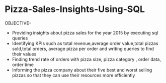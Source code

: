 # Pizza-Sales-Insights-Using-SQL
OBJECTIVE-
* Providing insights about pizza sales for the year 2015 by executing sql queries
* Identifying KPIs such as total revenue,average order value,total pizzas sold,total orders, average pizza per order and writing queries to find their values
* Finding trend rate of orders with pizza size, pizza category , order data, order time
* Informing the pizza company about their five best and worst selling pizzas so that they can use their resources more efficiently
